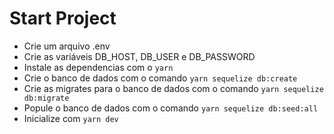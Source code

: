 # Start Project
- Crie um arquivo .env
- Crie as variáveis DB_HOST, DB_USER e DB_PASSWORD
- Instale as dependencias com o ``yarn``
- Crie o banco de dados com o comando ``yarn sequelize db:create``
- Crie as migrates para o banco de dados com o comando ``yarn sequelize db:migrate``
- Popule o banco de dados com o comando ``yarn sequelize db:seed:all``
- Inicialize com ``yarn dev``